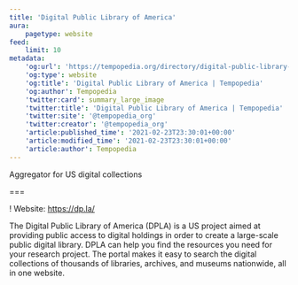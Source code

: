 ```yaml
---
title: 'Digital Public Library of America'
aura:
    pagetype: website
feed:
    limit: 10
metadata:
    'og:url': 'https://tempopedia.org/directory/digital-public-library-of-america'
    'og:type': website
    'og:title': 'Digital Public Library of America | Tempopedia'
    'og:author': Tempopedia
    'twitter:card': summary_large_image
    'twitter:title': 'Digital Public Library of America | Tempopedia'
    'twitter:site': '@tempopedia_org'
    'twitter:creator': '@tempopedia_org'
    'article:published_time': '2021-02-23T23:30:01+00:00'
    'article:modified_time': '2021-02-23T23:30:01+00:00'
    'article:author': Tempopedia
---
```


Aggregator for US digital collections

===

! Website: https://dp.la/

The Digital Public Library of America (DPLA) is a US project aimed at providing public access to digital holdings in order to create a large-scale public digital library. DPLA can help you find the resources you need for your research project. The portal makes it easy to search the digital collections of thousands of libraries, archives, and museums nationwide, all in one website.